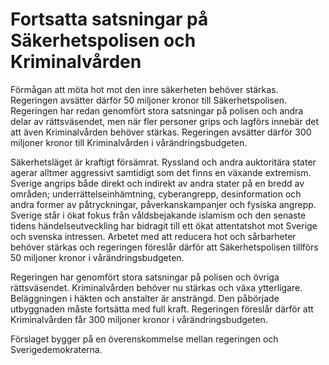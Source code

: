 # Fortsatta satsningar på Säkerhetspolisen och Kriminalvården

Förmågan att möta hot mot den inre säkerheten behöver stärkas. Regeringen avsätter därför 50 miljoner kronor till Säkerhetspolisen. Regeringen har redan genomfört stora satsningar på polisen och andra delar av rättsväsendet, men när fler personer grips och lagförs innebär det att även Kriminalvården behöver stärkas. Regeringen avsätter därför 300 miljoner kronor till Kriminalvården i vårändringsbudgeten.

Säkerhetsläget är kraftigt försämrat. Ryssland och andra auktoritära stater agerar alltmer aggressivt samtidigt som det finns en växande extremism. Sverige angrips både direkt och indirekt av andra stater på en bredd av områden; underrättelseinhämtning, cyberangrepp, desinformation och andra former av påtryckningar, påverkanskampanjer och fysiska angrepp. Sverige står i ökat fokus från våldsbejakande islamism och den senaste tidens händelseutveckling har bidragit till ett ökat attentatshot mot Sverige och svenska intressen. Arbetet med att reducera hot och sårbarheter behöver stärkas och regeringen föreslår därför att Säkerhetspolisen tillförs 50 miljoner kronor i vårändringsbudgeten.

Regeringen har genomfört stora satsningar på polisen och övriga rättsväsendet. Kriminalvården behöver nu stärkas och växa ytterligare. Beläggningen i häkten och anstalter är ansträngd. Den påbörjade utbyggnaden måste fortsätta med full kraft. Regeringen föreslår därför att Kriminalvården får 300 miljoner kronor i vårändringsbudgeten.

Förslaget bygger på en överenskommelse mellan regeringen och Sverigedemokraterna.
